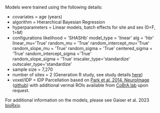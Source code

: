 Models were trained using the following details:
- covariates = age (years)
- algorithm = Hierarchical Bayesian Regression
- hyperparameters = Linear models, batch effects for site and sex  (0=F, 1=M)
- configurations 
	likelihood = 'SHASHb'
	model_type = 'linear'
	alg = 'hbr'
	linear_mu='True'
	random_mu = 'True'
	random_intercept_mu='True'         
	random_slope_mu = 'True' 
	random_sigma = 'True'
	centered_sigma = 'True'
	random_intercept_sigma ='True'         
	random_slope_sigma = 'True'
	inscaler_type='standardize'
	outscaler_type='standardize'
- sample size = 7,270
- number of sites = 2 (Generation R study, see study details [here](https://link.springer.com/article/10.1007/s10654-016-0224-9))
- voxel/IDP = IDP
	Parcellation based on [Park et al. 2014, NeuroImage](https://www.sciencedirect.com/science/article/pii/S1053811914001840) ([github](https://github.com/CoBrALab/MAGeTbrain)) with additional vermal ROIs available from [CoBrA lab](https://www.cobralab.ca/) upon request.
	
For additional information on the models, please see Gaiser et al. 2023 [bioRxiv](https://www.biorxiv.org/content/10.1101/2023.04.26.538263v1).
